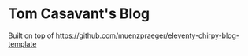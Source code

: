 # Tom Casavant's Blog

Built on top of https://github.com/muenzpraeger/eleventy-chirpy-blog-template
